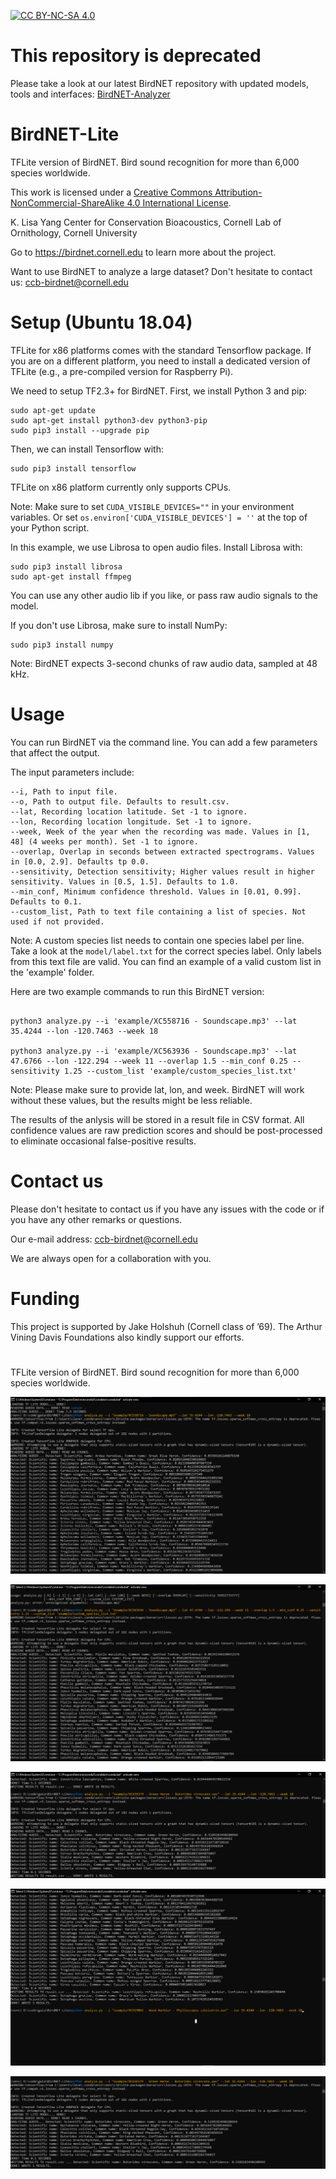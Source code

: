 [![CC BY-NC-SA 4.0][cc-by-nc-sa-shield]][cc-by-nc-sa]

# This repository is deprecated

Please take a look at our latest BirdNET repository with updated models, tools and interfaces: [BirdNET-Analyzer](https://github.com/kahst/BirdNET-Analyzer) 

# BirdNET-Lite
TFLite version of BirdNET. Bird sound recognition for more than 6,000 species worldwide.

This work is licensed under a
[Creative Commons Attribution-NonCommercial-ShareAlike 4.0 International License][cc-by-nc-sa].

K. Lisa Yang Center for Conservation Bioacoustics, Cornell Lab of Ornithology, Cornell University

Go to https://birdnet.cornell.edu to learn more about the project.

Want to use BirdNET to analyze a large dataset? Don't hesitate to contact us: ccb-birdnet@cornell.edu

[cc-by-nc-sa]: http://creativecommons.org/licenses/by-nc-sa/4.0/
[cc-by-nc-sa-shield]: https://img.shields.io/badge/License-CC%20BY--NC--SA%204.0-lightgrey.svg

# Setup (Ubuntu 18.04)

TFLite for x86 platforms comes with the standard Tensorflow package. If you are on a different platform, you need to install a dedicated version of TFLite (e.g., a pre-compiled version for Raspberry Pi).

We need to setup TF2.3+ for BirdNET. First, we install Python 3 and pip:

```
sudo apt-get update
sudo apt-get install python3-dev python3-pip
sudo pip3 install --upgrade pip
```

Then, we can install Tensorflow with:

```
sudo pip3 install tensorflow
```

TFLite on x86 platform currently only supports CPUs. 

Note: Make sure to set `CUDA_VISIBLE_DEVICES=""` in your environment variables. Or set `os.environ['CUDA_VISIBLE_DEVICES'] = ''` at the top of your Python script.

In this example, we use Librosa to open audio files. Install Librosa with:

```
sudo pip3 install librosa
sudo apt-get install ffmpeg
```

You can use any other audio lib if you like, or pass raw audio signals to the model.

If you don't use Librosa, make sure to install NumPy:

```
sudo pip3 install numpy
```

Note: BirdNET expects 3-second chunks of raw audio data, sampled at 48 kHz.

# Usage

You can run BirdNET via the command line. You can add a few parameters that affect the output.

The input parameters include:

```
--i, Path to input file.
--o, Path to output file. Defaults to result.csv.
--lat, Recording location latitude. Set -1 to ignore.
--lon, Recording location longitude. Set -1 to ignore.
--week, Week of the year when the recording was made. Values in [1, 48] (4 weeks per month). Set -1 to ignore.
--overlap, Overlap in seconds between extracted spectrograms. Values in [0.0, 2.9]. Defaults tp 0.0.
--sensitivity, Detection sensitivity; Higher values result in higher sensitivity. Values in [0.5, 1.5]. Defaults to 1.0.
--min_conf, Minimum confidence threshold. Values in [0.01, 0.99]. Defaults to 0.1.
--custom_list, Path to text file containing a list of species. Not used if not provided.
```

Note: A custom species list needs to contain one species label per line. Take a look at the `model/label.txt` for the correct species label. Only labels from this text file are valid. You can find an example of a valid custom list in the 'example' folder.

Here are two example commands to run this BirdNET version:

```

python3 analyze.py --i 'example/XC558716 - Soundscape.mp3' --lat 35.4244 --lon -120.7463 --week 18

python3 analyze.py --i 'example/XC563936 - Soundscape.mp3' --lat 47.6766 --lon -122.294 --week 11 --overlap 1.5 --min_conf 0.25 --sensitivity 1.25 --custom_list 'example/custom_species_list.txt'

```

Note: Please make sure to provide lat, lon, and week. BirdNET will work without these values, but the results might be less reliable.

The results of the anlysis will be stored in a result file in CSV format. All confidence values are raw prediction scores and should be post-processed to eliminate occasional false-positive results.

# Contact us

Please don't hesitate to contact us if you have any issues with the code or if you have any other remarks or questions.

Our e-mail address: ccb-birdnet@cornell.edu

We are always open for a collaboration with you.

# Funding

This project is supported by Jake Holshuh (Cornell class of ’69). The Arthur Vining Davis Foundations also kindly support our efforts.

#

TFLite version of BirdNET.
Bird sound recognition for more than 6,000 species worldwide.

![alt text](./assets/image.png)

![alt text](./assets/image-1.png)

![alt text](./assets/image-2.png)

![alt text](./assets/image-4.png)

![alt text](./assets/image-5.png)
